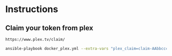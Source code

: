 # Instructions

## Claim your token from plex

```sh
https://www.plex.tv/claim/
```

```sh
ansible-playbook docker_plex.yml --extra-vars "plex_claim=claim-AAbbccc" -u <user> -K --limit <server>
```
